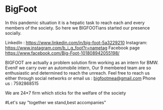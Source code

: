 # BigFoot

In this pandemic situation it is a hepatic task  to reach each and every members of the society.
So here we BIGFOOTians started our presence socially.

LinkedIn : 
https://www.linkedin.com/in/big-foot-5a3229210
Instagram: 
https://www.instagram.com/b_i_g_foot?r=nametag
Facebook page
https://www.facebook.com/Big-Foot-101808942055198/

BIGFOOT are actually a problem solution firm working as an intern for BMW. Evenif we carry over an automobile intern, 
Our 9 membered team are so enthusiastic and determined to reach the unreach.
Feel free to reach us either through social networks or 
email us : bigfootmea@gmail.com
Phone us : 7592868515

We are 24*7 firm which sticks for the welfare of the society

#Let's say "together we stand,best accompanies"
